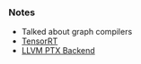 ### Notes

* Talked about graph compilers
* [TensorRT](https://developer.nvidia.com/tensorrt)
* [LLVM PTX Backend](https://llvm.org/docs/NVPTXUsage.html)
